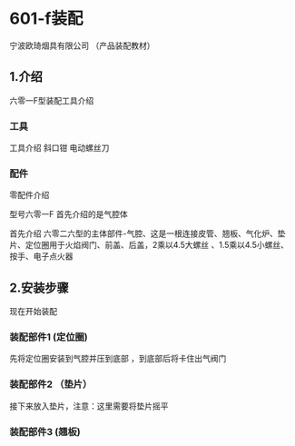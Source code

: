 # 601-f装配

宁波欧琦烟具有限公司 （产品装配教材）

## 1.介绍

六零一F型装配工具介绍

###  工具

工具介绍   斜口钳   电动螺丝刀

###  配件

零配件介绍

型号六零一F 首先介绍的是气腔体

首先介绍 六零二六型的主体部件-气腔、这是一根连接皮管、翘板、气化炉、垫片、定位圈用于火焰阀门、前盖、后盖，2乘以4.5大螺丝  、1.5乘以4.5小螺丝、按手、电子点火器

## 2.安装步骤

现在开始装配

### 装配部件1 (定位圈)

先将定位圈安装到气腔并压到底部 ，到底部后将卡住出气阀门

### 装配部件2 （垫片）

接下来放入垫片，注意：这里需要将垫片摇平

### 装配部件3 (翘板)